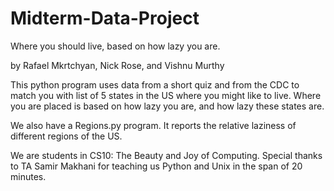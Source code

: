 Midterm-Data-Project
====================

Where you should live, based on how lazy you are.

by Rafael Mkrtchyan, Nick Rose, and Vishnu Murthy

This python program uses data from a short quiz and from the CDC to match you with list of 5 states 
in the US where you might like to live. Where you are placed is based on how lazy you are, and how 
lazy these states are. 

We also have a Regions.py program. It reports the relative laziness of different regions of the US. 

We are students in CS10: The Beauty and Joy of Computing. Special thanks to TA Samir Makhani for teaching us Python and 
Unix in the span of 20 minutes. 
